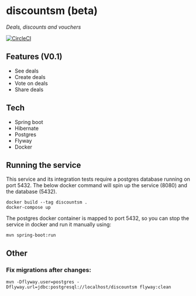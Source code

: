 # discountsm (beta)

_Deals, discounts and vouchers_

[![CircleCI](https://circleci.com/gh/pl4za/discountsm.svg?style=shield&circle-token=84d6308b028d53b580577374a553049c3b831af3)](https://app.circleci.com/pipelines/github/pl4za/discountsm)

## Features (V0.1)

- See deals
- Create deals
- Vote on deals
- Share deals

## Tech

- Spring boot
- Hibernate
- Postgres
- Flyway
- Docker

## Running the service

This service and its integration tests require a postgres database running on port 5432.
The below docker command will spin up the service (8080) and the database (5432).
```
docker build --tag discountsm .
docker-compose up
```
The postgres docker container is mapped to port 5432, so you can stop the service in docker and run it manually using:

```mvn spring-boot:run```

## Other

### Fix migrations after changes:

```
mvn -Dflyway.user=postgres -Dflyway.url=jdbc:postgresql://localhost/discountsm flyway:clean
```